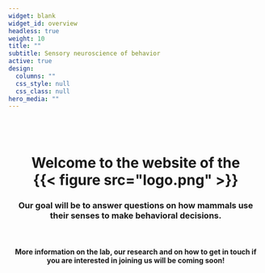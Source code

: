 ```yaml
---
widget: blank
widget_id: overview
headless: true
weight: 10
title: ""
subtitle: Sensory neuroscience of behavior
active: true
design:
  columns: ""
  css_style: null
  css_class: null
hero_media: ""
---
```



<!-- <h1 style="text-align: center;">Sensory neuroscience of behaviour lab</h1> -->

<br>
<br>

<h1 style="text-align: center;">Welcome to the website of the  
<br>
{{< figure src="logo.png" >}}

<br>
<h3 style="text-align: center;">Our goal will be to answer questions on how mammals use their senses to make behavioral decisions.</h3>
<br>
<h4 style="text-align: center;">More information on the lab, our research and on how to get in touch if you are interested in joining us will be coming soon!  </h4>
